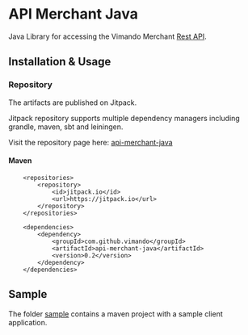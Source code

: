 # API Merchant Java

Java Library for accessing the Vimando Merchant [Rest API](https://www.vimando.com/docs/api/merchant.html). 

## Installation & Usage

### Repository

The artifacts are published on Jitpack. 

Jitpack repository supports multiple dependency managers including grandle, maven, sbt and leiningen.

Visit the repository page here: [api-merchant-java](https://jitpack.io/#vimando/api-merchant-java) 
 

#### Maven

```
    <repositories>
        <repository>
            <id>jitpack.io</id>
            <url>https://jitpack.io</url>
        </repository>
    </repositories>

    <dependencies>
        <dependency>
            <groupId>com.github.vimando</groupId>
            <artifactId>api-merchant-java</artifactId>
            <version>0.2</version>
        </dependency>
    </dependencies>
```

## Sample
The folder [sample](sample) contains a maven project with a sample client application. 
